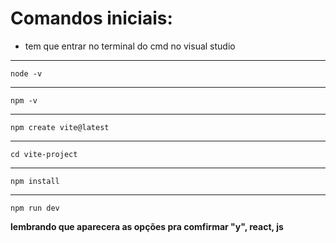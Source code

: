#  Comandos iniciais:
* tem que entrar no terminal do cmd no visual studio 
___
    node -v 
___
    npm -v 
___
    npm create vite@latest 
___
    cd vite-project 
___
    npm install 
___
    npm run dev

**lembrando que aparecera as opções pra comfirmar "y", react, js** 